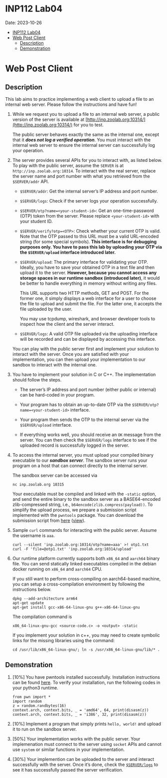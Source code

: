INP112 Lab04
============

Date: 2023-10-26

*   [INP112 Lab04](https://md.zoolab.org/s/8poEgDvd5#INP112-Lab04 "INP112 Lab04")
*   [Web Post Client](https://md.zoolab.org/s/8poEgDvd5#Web-Post-Client "Web Post Client")
    *   [Description](https://md.zoolab.org/s/8poEgDvd5#Description "Description")
    *   [Demonstration](https://md.zoolab.org/s/8poEgDvd5#Demonstration "Demonstration")

[](https://md.zoolab.org/s/8poEgDvd5#Web-Post-Client "Web-Post-Client")Web Post Client
======================================================================================

[](https://md.zoolab.org/s/8poEgDvd5#Description "Description")Description
--------------------------------------------------------------------------

This lab aims to practice implementing a web client to upload a file to an internal web server. Please follow the instructions and have fun!

1.  While we request you to upload a file to an internal web server, a public version of the server is available at [http://inp.zoolab.org:10314/](http://inp.zoolab.org:10314/) for you to test.
    
    The public server behaves exactly the same as the internal one, except that it _**does not log a verified operation**_. You must interact with the internal web server to ensure the internal server can successfully log your operation.
    
2.  The server provides several APIs for you to interact with, as listed below. To play with the public server, assume the `SERVER` is at `http://inp.zoolab.org:10314`. To interact with the real server, replace the server name and port number with what you retrieved from the `$SERVER/addr` API.
    
    *   `$SERVER/addr`: Get the internal server’s IP address and port number.
        
    *   `$SERVER/logs`: Check if the server logs your operation successfully.
        
    *   `$SERVER/otp?name=<your-student-id>`: Get an one-time-password (OTP) token from the server. Please replace `<your-student-id>` with your student ID.
        
    *   `$SERVER/verify?otp=<OTP>`: Check whether your current OTP is valid. Note that the OTP passed to this URL must be a valid URL-encoded string (for some special symbols). **This interface is for debugging purposes only. You have to pass this lab by uploading your OTP via the `$SERVER/upload` interface introduced later.**
        
    *   `$SERVER/upload`: The primary interface for validating your OTP. Ideally, you have to save your obtained OTP in a text file and then upload it to the server. __**However, because you cannot access any storage spaces in our runtime sandbox (introduced later)**__, it would be better to handle everything in memory without writing any files.
        
        This URL supports two HTTP methods, GET and POST. For the former one, it simply displays a web interface for a user to choose the file to upload and submit the file. For the latter one, it accepts the file uploaded by the user.
        
        You may use tcpdump, wireshark, and browser developer tools to inspect how the client and the server interact.
        
    *   `$SERVER/logs`: A valid OTP file uploaded via the uploading interface will be recorded and can be displayed by accessing this interface.
        
    
    You can play with the public server first and implement your solution to interact with the server. Once you are satisfied with your implementation, you can then upload your implementation to our sandbox to interact with the internal one.
    
3.  You have to implement your solution in C or C++. The implementation should follow the steps.
    
    *   The server’s IP address and port number (either public or internal) can be hard-coded in your program.
        
    *   Your program has to obtain an up-to-date OTP via the `$SERVER/otp?name=<your-student-id>` interface.
        
    *   Your program then sends the OTP to the internal server via the `$SERVER/upload` interface.
        
    *   If everything works well, you should receive an `OK` message from the server. You can then check the `$SERVER/logs` interface to see if the uploaded record is successfully logged in the server.
        
4.  To access the internal server, you must upload your compiled binary executable to our _**sandbox server**_. The sandbox server runs your program on a host that can connect directly to the internal server.
    
    The sandbox server can be accessed via
    
        nc inp.zoolab.org 10315
        
    
    Your executable must be compiled and linked with the `-static` option, and send the entire binary to the sandbox server as a BASE64-encoded zlib-compressed string, i.e., `b64encode(zlib.compress(payload))`. To simplify the upload process, we prepare a submission script implemented with the `pwntools` package. You can download the submission script from [here](https://inp.zoolab.org/netprog/lab04/submit.py) ([view](https://inp.zoolab.org/code.html?file=netprog/lab04/submit.py)).
    
5.  Sample `curl` commands for interacting with the public server. Assume the username is `aaa`.
    
        curl --silent 'inp.zoolab.org:10314/otp?name=aaa' >! otp1.txt
        curl -F 'file=@otp1.txt' 'inp.zoolab.org:10314/upload'
        
    
6.  Our runtime platform currently supports both `x86_64` and `aarch64` binary file. You can send statically linked executables compiled in the debian docker running on `x86_64` and `aarch64` CPU.
    
    If you still want to perform cross-compiling on aarch64-based machine, you can setup a cross-compilation environment by following the instructions below.
    
        dpkg --add-architecture arm64
        apt-get update
        apt-get install gcc-x86-64-linux-gnu g++-x86-64-linux-gnu
        
    
    The compilation command is
    
        x86_64-linux-gnu-gcc <source-code.c> -o <output> -static
        
    
    If you implement your solution in c++, you may need to create symbolic links for the missing libraries using the command:
    
        cd /usr/lib/x86_64-linux-gnu/; ln -s /usr/x86_64-linux-gnu/lib/* .
        
    

[](https://md.zoolab.org/s/8poEgDvd5#Demonstration "Demonstration")Demonstration
--------------------------------------------------------------------------------

1.  \[10%\] You have pwntools installed successfully. Installation instructions can be found [here](https://md.zoolab.org/s/EleTCdAQ5). To verify your installation, run the following codes in your python3 runtime.
    
        from pwn import *
        import random
        z = random.randbytes(16)
        context.arch, context.bits, _ = 'amd64', 64, print(disasm(z))
        context.arch, context.bits, _ = 'i386', 32, print(disasm(z))
        
    
2.  \[10%\] Implement a program that simply prints `hello, world!` and upload it to run on the sandbox server.
    
3.  \[50%\] Your implementation works with the public server. Your implemenation must connect to the server using `socket` APIs and cannot use `system` or similar functions in your implementation.
    
4.  \[30%\] Your implemention can be uploaded to the server and interact successfully with the server. Once it’s done, check the [`$SERVER/logs`](http://inp.zoolab.org:10314/logs) to see it has successfully passed the server verification.
